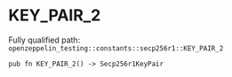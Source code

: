 # KEY_PAIR_2

Fully qualified path: `openzeppelin_testing::constants::secp256r1::KEY_PAIR_2`

<pre><code class="language-rust">pub fn KEY_PAIR_2() -&gt; Secp256r1KeyPair</code></pre>

